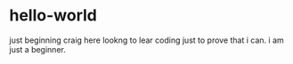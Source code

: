 # hello-world
just beginning
craig here lookng to lear coding just to prove that i can.
i am just a beginner.

